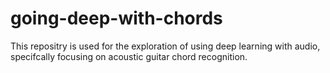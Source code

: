# going-deep-with-chords
This repositry is used for the exploration of using deep learning with audio, specifcally focusing on acoustic guitar chord recognition. 
